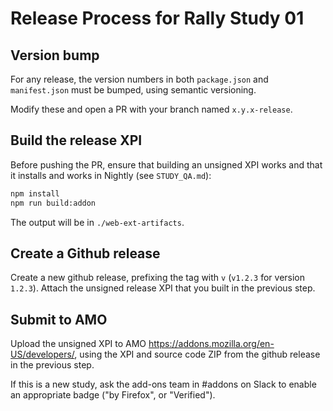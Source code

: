 # Release Process for Rally Study 01

## Version bump

For any release, the version numbers in both `package.json` and `manifest.json` must be bumped, using semantic versioning.

Modify these and open a PR with your branch named `x.y.x-release`.

## Build the release XPI

Before pushing the PR, ensure that building an unsigned XPI works and that it installs and works in Nightly (see `STUDY_QA.md`):

```bash
npm install
npm run build:addon
```

The output will be in `./web-ext-artifacts`.

## Create a Github release

Create a new github release, prefixing the tag with `v` (`v1.2.3` for version `1.2.3`). Attach the unsigned release XPI that you
built in the previous step.

## Submit to AMO

Upload the unsigned XPI to AMO https://addons.mozilla.org/en-US/developers/, using the XPI and source code ZIP from the github
release in the previous step.

If this is a new study, ask the add-ons team in #addons on Slack to enable an appropriate badge ("by Firefox", or "Verified").
